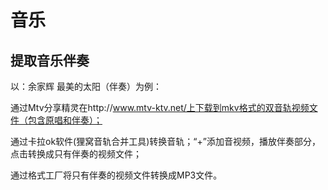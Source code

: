 # 音乐
## 提取音乐伴奏
以：余家辉 最美的太阳（伴奏）为例：

通过Mtv分享精灵在http://www.mtv-ktv.net/上下载到mkv格式的双音轨视频文件（包含原唱和伴奏）；

通过卡拉ok软件(狸窝音轨合并工具)转换音轨；“+”添加音视频，播放伴奏部分，点击转换成只有伴奏的视频文件；

通过格式工厂将只有伴奏的视频文件转换成MP3文件。
